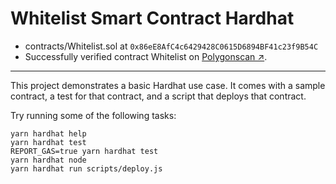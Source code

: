# Whitelist Smart Contract Hardhat

- contracts/Whitelist.sol at `0x86eE8AfC4c6429428C0615D6894BF41c23f9B54C`
- Successfully verified contract Whitelist on [Polygonscan ↗️](https://mumbai.polygonscan.com/address/0x86eE8AfC4c6429428C0615D6894BF41c23f9B54C#code).

---

This project demonstrates a basic Hardhat use case. It comes with a sample contract, a test for that contract, and a script that deploys that contract.

Try running some of the following tasks:

```shell
yarn hardhat help
yarn hardhat test
REPORT_GAS=true yarn hardhat test
yarn hardhat node
yarn hardhat run scripts/deploy.js
```
